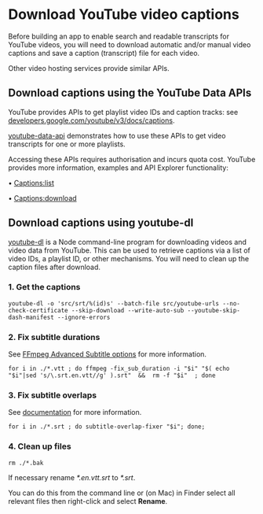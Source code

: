 # Download YouTube video captions

Before building an app to enable search and readable transcripts for YouTube 
videos, you will need to download automatic and/or manual video captions and 
save a caption (transcript) file for each video.

Other video hosting services provide similar APIs.

## Download captions using the YouTube Data APIs

YouTube provides APIs to get playlist video IDs and caption tracks: see 
[developers.google.com/youtube/v3/docs/captions](https://developers.google.com/youtube/v3/docs/captions). 

[youtube-data-api](https://github.com/samdutton/youtube-data-api) demonstrates 
how to use these APIs to get video transcripts for one or more playlists.

Accessing these APIs requires authorisation and incurs quota cost. YouTube 
provides more information, examples and API Explorer functionality:

• [Captions:list](https://developers.google.com/youtube/v3/docs/captions/list)

• [Captions:download](https://developers.google.com/youtube/v3/docs/captions/download)

## Download captions using youtube-dl

[youtube-dl](https://github.com/ytdl-org/youtube-dl/blob/master/README.md#readme) 
is a Node command-line program for downloading videos and video data from YouTube. 
This can be used to retrieve captions via a list of video IDs, a playlist ID, or 
other mechanisms. You will need to clean up the caption files after download.

### 1. Get the captions
```
youtube-dl -o 'src/srt/%(id)s' --batch-file src/youtube-urls --no-check-certificate --skip-download --write-auto-sub --youtube-skip-dash-manifest --ignore-errors
```

### 2. Fix subtitle durations
See [FFmpeg Advanced Subtitle options](https://ffmpeg.org/ffmpeg.html#Advanced-Subtitle-options) 
for more information.

```
for i in ./*.vtt ; do ffmpeg -fix_sub_duration -i "$i" "$( echo "$i"|sed 's/\.srt.en.vtt//g' ).srt"  &&  rm -f "$i"  ; done
```

### 3. Fix subtitle overlaps
See [documentation](https://github.com/bleggett/subtitle-overlap-fixer) for more 
information.

```
for i in ./*.srt ; do subtitle-overlap-fixer "$i"; done;
```

### 4. Clean up files
```
rm ./*.bak
```

If necessary rename *\*.en.vtt.srt* to *\*.srt*.

You can do this from the command line or (on Mac) in Finder select all relevant 
files then right-click and select **Rename**.


